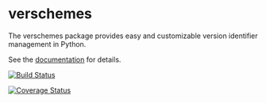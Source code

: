 verschemes
==========

The verschemes package provides easy and customizable version identifier
management in Python.

See the [documentation](http://gnuworldman.github.io/verschemes/) for details.

[![Build Status](https://travis-ci.org/gnuworldman/verschemes.svg?branch=master)](https://travis-ci.org/gnuworldman/verschemes)

[![Coverage Status](https://img.shields.io/coveralls/gnuworldman/verschemes.svg)](https://coveralls.io/r/gnuworldman/verschemes?branch=master)
